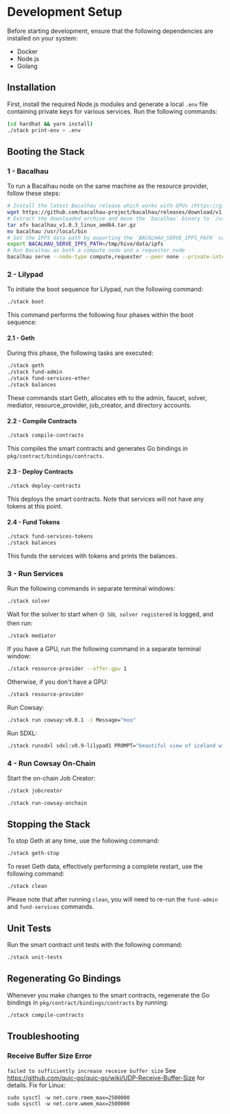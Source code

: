 # Development Setup

Before starting development, ensure that the following dependencies are installed on your system:

- Docker
- Node.js
- Golang

## Installation

First, install the required Node.js modules and generate a local `.env` file containing private keys for various
services. Run the following commands:

```bash
(cd hardhat && yarn install)
./stack print-env > .env
```

## Booting the Stack

### 1 - Bacalhau

To run a Bacalhau node on the same machine as the resource provider, follow these steps:

```bash
# Install the latest Bacalhau release which works with GPUs (https://github.com/bacalhau-project/bacalhau/issues/2858)
wget https://github.com/bacalhau-project/bacalhau/releases/download/v1.0.3/bacalhau_v1.0.3_linux_amd64.tar.gz
# Extract the downloaded archive and move the `bacalhau` binary to `/usr/local/bin`
tar xfv bacalhau_v1.0.3_linux_amd64.tar.gz
mv bacalhau /usr/local/bin
# Set the IPFS data path by exporting the `BACALHAU_SERVE_IPFS_PATH` variable to your desired location
export BACALHAU_SERVE_IPFS_PATH=/tmp/hive/data/ipfs
# Run Bacalhau as both a compute node and a requester node
bacalhau serve --node-type compute,requester --peer none --private-internal-ipfs=false --job-selection-accept-networked
```

### 2 - Lilypad

To initiate the boot sequence for Lilypad, run the following command:

```bash
./stack boot
```

This command performs the following four phases within the boot sequence:

#### 2.1 - Geth

During this phase, the following tasks are executed:

```bash
./stack geth
./stack fund-admin
./stack fund-services-ether
./stack balances
```

These commands start Geth, allocates eth to the admin, faucet, solver, mediator, resource_provider, job_creator, and
directory accounts.

#### 2.2 - Compile Contracts

```bash
./stack compile-contracts
```

This compiles the smart contracts and generates Go bindings in `pkg/contract/bindings/contracts`.

#### 2.3 - Deploy Contracts

```bash
./stack deploy-contracts
```

This deploys the smart contracts. Note that services will not have any tokens at this point.

#### 2.4 - Fund Tokens

```bash
./stack fund-services-tokens
./stack balances
```

This funds the services with tokens and prints the balances.

### 3 - Run Services

Run the following commands in separate terminal windows:

```bash
./stack solver
```

Wait for the solver to start when `🟡 SOL solver registered` is logged, and then run:

```bash
./stack mediator
```

If you have a GPU, run the following command in a separate terminal window:

```bash
./stack resource-provider --offer-gpu 1
```

Otherwise, if you don't have a GPU:

```bash
./stack resource-provider
```

Run Cowsay:

```bash
./stack run cowsay:v0.0.1 -i Message="moo"
```

Run SDXL:

```bash
./stack runsdxl sdxl:v0.9-lilypad1 PROMPT="beautiful view of iceland with a record player"
```

### 4 - Run Cowsay On-Chain

Start the on-chain Job Creator:

```bash
./stack jobcreator
```

```bash
./stack run-cowsay-onchain
```

## Stopping the Stack

To stop Geth at any time, use the following command:

```bash
./stack geth-stop
```

To reset Geth data, effectively performing a complete restart, use the following command:

```bash
./stack clean
```

Please note that after running `clean`, you will need to re-run the `fund-admin` and `fund-services` commands.

## Unit Tests

Run the smart contract unit tests with the following command:

```bash
./stack unit-tests
```

## Regenerating Go Bindings

Whenever you make changes to the smart contracts, regenerate the Go bindings in `pkg/contract/bindings/contracts` by
running:

```bash
./stack compile-contracts
```

## Troubleshooting

### Receive Buffer Size Error

`failed to sufficiently increase receive buffer size`
See https://github.com/quic-go/quic-go/wiki/UDP-Receive-Buffer-Size for details. Fix for Linux:

```
sudo sysctl -w net.core.rmem_max=2500000
sudo sysctl -w net.core.wmem_max=2500000
```